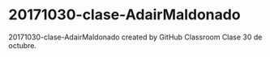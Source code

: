 # 20171030-clase-AdairMaldonado
20171030-clase-AdairMaldonado created by GitHub Classroom
Clase 30 de octubre.
